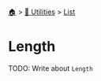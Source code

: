 <!--startTocHeader-->
[🏠](../../README.md) > [🔧 Utilities](../README.md) > [List](README.md)
# Length
<!--endTocHeader-->

TODO: Write about `Length`

<!--startTocSubTopic-->
<!--endTocSubTopic-->